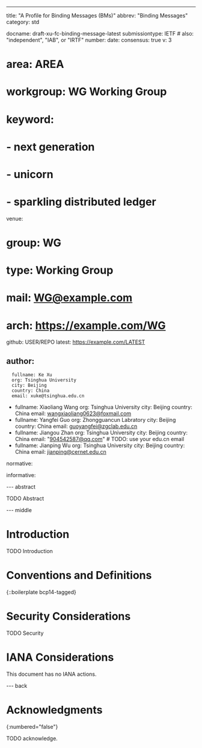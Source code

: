 ---
title: "A Profile for Binding Messages (BMs)"
abbrev: "Binding Messages"
category: std

docname: draft-xu-fc-binding-message-latest
submissiontype: IETF  # also: "independent", "IAB", or "IRTF"
number:
date:
consensus: true
v: 3
# area: AREA
# workgroup: WG Working Group
# keyword:
#  - next generation
#  - unicorn
#  - sparkling distributed ledger
venue:
  # group: WG
  # type: Working Group
  # mail: WG@example.com
  # arch: https://example.com/WG
  github: USER/REPO
  latest: https://example.com/LATEST

author:
  -
      fullname: Ke Xu
      org: Tsinghua University
      city: Beijing
      country: China
      email: xuke@tsinghua.edu.cn
  -
      fullname: Xiaoliang Wang
      org: Tsinghua University
      city: Beijing
      country: China
      email: wangxiaoliang0623@foxmail.com
  -
      fullname: Yangfei Guo
      org: Zhongguancun Labratory
      city: Beijing
      country: China
      email: guoyangfei@zgclab.edu.cn
  -
      fullname: Jiangou Zhan
      org: Tsinghua University
      city: Beijing
      country: China
      email: "904542587@qq.com" # TODO: use your edu.cn email
  -
      fullname: Jianping Wu
      org: Tsinghua University
      city: Beijing
      country: China
      email: jianping@cernet.edu.cn

normative:

informative:


--- abstract

TODO Abstract


--- middle

# Introduction

TODO Introduction


# Conventions and Definitions

{::boilerplate bcp14-tagged}


# Security Considerations

TODO Security


# IANA Considerations

This document has no IANA actions.


--- back

# Acknowledgments
{:numbered="false"}

TODO acknowledge.
